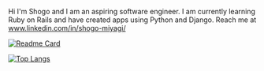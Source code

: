 Hi I'm Shogo and I am an aspiring software engineer.
I am currently learning Ruby on Rails and have created apps using Python and Django. 
Reach me at www.linkedin.com/in/shogo-miyagi/

[![Readme Card](https://github-readme-stats.vercel.app/api/pin?username=anuraghazra&repo=github-readme-stats)](https://github.com/80andabove/github-readme-stats)

[![Top Langs](https://github-readme-stats.vercel.app/api/top-langs/?username=80andabove)](https://github.com/80andabove/github-readme-stats)
